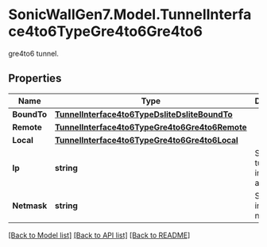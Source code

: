 # SonicWallGen7.Model.TunnelInterface4to6TypeGre4to6Gre4to6
gre4to6 tunnel.

## Properties

Name | Type | Description | Notes
------------ | ------------- | ------------- | -------------
**BoundTo** | [**TunnelInterface4to6TypeDsliteDsliteBoundTo**](TunnelInterface4to6TypeDsliteDsliteBoundTo.md) |  | [optional] 
**Remote** | [**TunnelInterface4to6TypeGre4to6Gre4to6Remote**](TunnelInterface4to6TypeGre4to6Gre4to6Remote.md) |  | [optional] 
**Local** | [**TunnelInterface4to6TypeGre4to6Gre4to6Local**](TunnelInterface4to6TypeGre4to6Gre4to6Local.md) |  | [optional] 
**Ip** | **string** | Set gre4to6 tunnel interface IP address. | [optional] 
**Netmask** | **string** | Set interface netmask. | [optional] 

[[Back to Model list]](../README.md#documentation-for-models) [[Back to API list]](../README.md#documentation-for-api-endpoints) [[Back to README]](../README.md)

